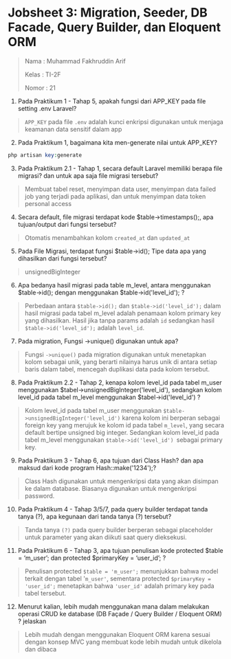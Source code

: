 # Jobsheet 3: Migration, Seeder, DB Facade, Query Builder, dan Eloquent ORM
> Nama  : Muhammad Fakhruddin Arif
>
> Kelas : TI-2F
>
> Nomor : 21

1. Pada Praktikum 1 - Tahap 5, apakah fungsi dari APP_KEY pada file setting .env Laravel?
>`APP_KEY` pada file `.env` adalah kunci enkripsi digunakan untuk menjaga keamanan data sensitif dalam app
2. Pada Praktikum 1, bagaimana kita men-generate nilai untuk APP_KEY?
```php
php artisan key:generate
```
3. Pada Praktikum 2.1 - Tahap 1, secara default Laravel memiliki berapa file migrasi?
   dan untuk apa saja file migrasi tersebut?
> Membuat tabel reset, menyimpan data user, menyimpan data failed job yang terjadi pada aplikasi, dan untuk menyimpan data token personal access
4. Secara default, file migrasi terdapat kode $table->timestamps();, apa tujuan/output
   dari fungsi tersebut?
> Otomatis menambahkan kolom `created_at` dan `updated_at`
5. Pada File Migrasi, terdapat fungsi $table->id(); Tipe data apa yang dihasilkan dari
   fungsi tersebut?
> unsignedBigInteger
6. Apa bedanya hasil migrasi pada table m_level, antara menggunakan $table->id();
   dengan menggunakan $table->id('level_id'); ?
> Perbedaan antara `$table->id();` dan `$table->id('level_id');` dalam hasil migrasi pada tabel m_level adalah penamaan kolom primary key yang dihasilkan. Hasil jika tanpa params adalah `id` sedangkan hasil `$table->id('level_id');` adalah `level_id`.
7. Pada migration, Fungsi ->unique() digunakan untuk apa?
> Fungsi `->unique()` pada migration digunakan untuk menetapkan kolom sebagai unik, yang berarti nilainya harus unik di antara setiap baris dalam tabel, mencegah duplikasi data pada kolom tersebut.
8. Pada Praktikum 2.2 - Tahap 2, kenapa kolom level_id pada tabel m_user
   menggunakan $tabel->unsignedBigInteger('level_id'), sedangkan kolom level_id
   pada tabel m_level menggunakan $tabel->id('level_id') ?
> Kolom level_id pada tabel m_user menggunakan `$table->unsignedBigInteger('level_id')` karena kolom ini berperan sebagai foreign key yang merujuk ke kolom id pada tabel `m_level`, yang secara default bertipe unsigned big integer. Sedangkan kolom level_id pada tabel m_level menggunakan `$table->id('level_id') `sebagai primary key.
9. Pada Praktikum 3 - Tahap 6, apa tujuan dari Class Hash? dan apa maksud dari kode
   program Hash::make('1234');?
> Class Hash digunakan untuk mengenkripsi data yang akan disimpan ke dalam database. Biasanya digunakan untuk mengenkripsi password.
10. Pada Praktikum 4 - Tahap 3/5/7, pada query builder terdapat tanda tanya (?), apa
    kegunaan dari tanda tanya (?) tersebut?
> Tanda tanya `(?)` pada query builder berperan sebagai placeholder untuk parameter yang akan diikuti saat query dieksekusi.
11. Pada Praktikum 6 - Tahap 3, apa tujuan penulisan kode protected $table =
    ‘m_user’; dan protected $primaryKey = ‘user_id’; ?
> Penulisan protected `$table = 'm_user';` menunjukkan bahwa model terkait dengan tabel '`m_user'`, sementara protected `$primaryKey = 'user_id';` menetapkan bahwa `'user_id'` adalah primary key pada tabel tersebut.
12. Menurut kalian, lebih mudah menggunakan mana dalam melakukan operasi CRUD ke
    database (DB Façade / Query Builder / Eloquent ORM) ? jelaskan 
> Lebih mudah dengan menggunakan Eloquent ORM karena sesuai dengan konsep MVC yang membuat kode lebih mudah untuk dikelola dan dibaca
